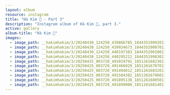 ```yaml
---
layout: album
resource: instagram
title: "Hà Kim 🧸 - Part 3"
description: "Instagram album of Hà Kim 🧸, part 3."
active: gallery
album-title: "Hà Kim 🧸"
images:
  - image_path: __hakimhakim/3/20240430_124250_439866785_18443519992011320_1874062896974640440_n.jpg
  - image_path: __hakimhakim/3/20240430_124250_439934673_18443520007011320_7914813685230755744_n.jpg
  - image_path: __hakimhakim/3/20240430_124250_440197383_18443520010011320_1420006452352309550_n.jpg
  - image_path: __hakimhakim/3/20240430_124250_440295212_18443519983011320_570317654028347847_n.jpg
  - image_path: __hakimhakim/3/20250425_003720_491019791_18512616823011320_4476028323892410438_n.jpg
  - image_path: __hakimhakim/3/20250425_003720_491466029_18512616787011320_7619213600249313146_n.jpg
  - image_path: __hakimhakim/3/20250425_003720_491494012_18512616832011320_8811379765623876088_n.jpg
  - image_path: __hakimhakim/3/20250425_003720_491504382_18512616796011320_7492757624953018101_n.jpg
  - image_path: __hakimhakim/3/20250425_003720_491895138_18512616805011320_6572225266836557992_n.jpg
  - image_path: __hakimhakim/3/20250425_003720_491899000_18512616814011320_1811376932968258223_n.jpg
---
```


